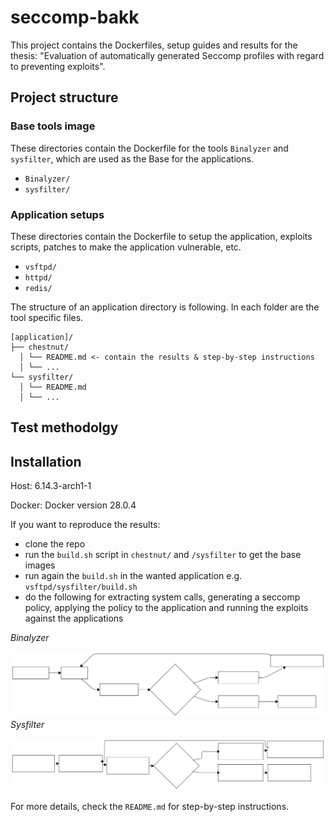 # seccomp-bakk

This project contains the Dockerfiles, setup guides and results for the thesis: "Evaluation of automatically generated Seccomp profiles with regard to preventing exploits".

## Project structure

### Base tools image

These directories contain the Dockerfile for the tools `Binalyzer` and `sysfilter`, which are used as the Base for the applications.

- `Binalyzer/`
- `sysfilter/`

### Application setups

These directories contain the Dockerfile to setup the application, exploits scripts, patches to make the application vulnerable, etc.

- `vsftpd/`
- `httpd/`
- `redis/`

The structure of an application directory is following. In each folder are the tool specific files.

```
[application]/
├── chestnut/
  │ └── README.md <- contain the results & step-by-step instructions
  │ └── ...
└── sysfilter/
  │ └── README.md
  │ └── ...
```

## Test methodolgy

## Installation

Host: 6.14.3-arch1-1

Docker: Docker version 28.0.4

If you want to reproduce the results:

- clone the repo
- run the `build.sh` script in `chestnut/` and `/sysfilter` to get the base images
- run again the `build.sh` in the wanted application e.g. `vsftpd/sysfilter/build.sh`
- do the following for extracting system calls, generating a seccomp policy, applying the policy to the application and running the exploits against the applications

_Binalyzer_

![Binalyzer methodolgy](binalyzer.svg "Title")
_Sysfilter_

![Sysfilter methodolgy](sysfilter.svg "Title")

For more details, check the `README.md` for step-by-step instructions.
